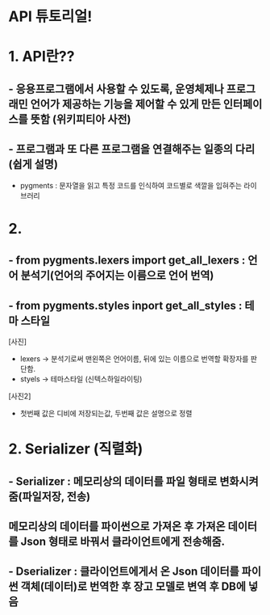 # API 튜토리얼!

# 1. API란??
## - 응용프로그램에서 사용할 수 있도록, 운영체제나 프로그래민 언어가 제공하는 기능을 제어할 수 있게 만든 인터페이스를 뜻함 (위키피티아 사전)
## - 프로그램과 또 다른 프로그램을 연결해주는 일종의 다리(쉽게 설명)

* pygments : 문자열을 읽고 특정 코드를 인식하여 코드별로 색깔을 입혀주는 라이브러리


# 2.
## - from pygments.lexers import get_all_lexers : 언어 분석기(언어의 주어지는 이름으로 언어 번역)
## - from pygments.styles inport get_all_styles : 테마 스타일

[사진] 
- lexers -> 분석기로써 맨왼쪽은 언어이름, 뒤에 있는 이름으로 번역할 확장자를 판단함.
- styels -> 테마스타일 (신텍스하일라이팅)
 
 [사진2]
 - 첫번째 값은 디비에 저장되는값, 두번째 값은 설명으로 정렬
 
 # 2. Serializer (직렬화)
 ## - Serializer : 메모리상의 데이터를 파일 형태로 변화시켜 줌(파일저장, 전송)
 ##                메모리상의 데이터를 파이썬으로 가져온 후 가져온 데이터를 Json 형태로 바꿔서 클라이언트에게 전송해줌.
 ## - Dserializer : 클라이언트에게서 온 Json 데이터를 파이썬 객체(데이터)로 번역한 후 장고 모델로 변역 후 DB에 넣음
 



